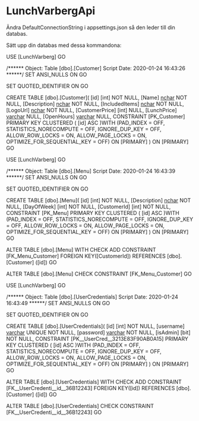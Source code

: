 # LunchVarbergApi
Ändra DefaultConnectionString i appsettings.json så den leder till din databas.

Sätt upp din databas med dessa kommandona:

USE [LunchVarberg]
GO

/****** Object:  Table [dbo].[Customer]    Script Date: 2020-01-24 16:43:26 ******/
SET ANSI_NULLS ON
GO

SET QUOTED_IDENTIFIER ON
GO

CREATE TABLE [dbo].[Customer](
	[id] [int] NOT NULL,
	[Name] [nchar](250) NOT NULL,
	[Description] [nchar](250) NOT NULL,
	[IncludedItems] [nchar](250) NOT NULL,
	[LogoUrl] [nchar](250) NOT NULL,
	[CustomerPrice] [int] NULL,
	[LunchPrice] [varchar](50) NULL,
	[OpenHours] [varchar](50) NULL,
 CONSTRAINT [PK_Customer] PRIMARY KEY CLUSTERED 
(
	[id] ASC
)WITH (PAD_INDEX = OFF, STATISTICS_NORECOMPUTE = OFF, IGNORE_DUP_KEY = OFF, ALLOW_ROW_LOCKS = ON, ALLOW_PAGE_LOCKS = ON, OPTIMIZE_FOR_SEQUENTIAL_KEY = OFF) ON [PRIMARY]
) ON [PRIMARY]
GO

USE [LunchVarberg]
GO

/****** Object:  Table [dbo].[Menu]    Script Date: 2020-01-24 16:43:39 ******/
SET ANSI_NULLS ON
GO

SET QUOTED_IDENTIFIER ON
GO

CREATE TABLE [dbo].[Menu](
	[id] [int] NOT NULL,
	[Description] [nchar](250) NOT NULL,
	[DayOfWeek] [int] NOT NULL,
	[CustomerId] [int] NOT NULL,
 CONSTRAINT [PK_Menu] PRIMARY KEY CLUSTERED 
(
	[id] ASC
)WITH (PAD_INDEX = OFF, STATISTICS_NORECOMPUTE = OFF, IGNORE_DUP_KEY = OFF, ALLOW_ROW_LOCKS = ON, ALLOW_PAGE_LOCKS = ON, OPTIMIZE_FOR_SEQUENTIAL_KEY = OFF) ON [PRIMARY]
) ON [PRIMARY]
GO

ALTER TABLE [dbo].[Menu]  WITH CHECK ADD  CONSTRAINT [FK_Menu_Customer] FOREIGN KEY([CustomerId])
REFERENCES [dbo].[Customer] ([id])
GO

ALTER TABLE [dbo].[Menu] CHECK CONSTRAINT [FK_Menu_Customer]
GO

USE [LunchVarberg]
GO

/****** Object:  Table [dbo].[UserCredentials]    Script Date: 2020-01-24 16:43:49 ******/
SET ANSI_NULLS ON
GO

SET QUOTED_IDENTIFIER ON
GO

CREATE TABLE [dbo].[UserCredentials](
	[id] [int] NOT NULL,
	[username] [varchar](40) UNIQUE NOT NULL,
	[password] [varchar](40) NOT NULL,
	[isAdmin] [bit] NOT NULL,
 CONSTRAINT [PK__UserCred__3213E83F90AB0A15] PRIMARY KEY CLUSTERED 
(
	[id] ASC
)WITH (PAD_INDEX = OFF, STATISTICS_NORECOMPUTE = OFF, IGNORE_DUP_KEY = OFF, ALLOW_ROW_LOCKS = ON, ALLOW_PAGE_LOCKS = ON, OPTIMIZE_FOR_SEQUENTIAL_KEY = OFF) ON [PRIMARY]
) ON [PRIMARY]
GO

ALTER TABLE [dbo].[UserCredentials]  WITH CHECK ADD  CONSTRAINT [FK__UserCredenti__id__36B12243] FOREIGN KEY([id])
REFERENCES [dbo].[Customer] ([id])
GO

ALTER TABLE [dbo].[UserCredentials] CHECK CONSTRAINT [FK__UserCredenti__id__36B12243]
GO

